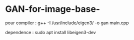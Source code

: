 # GAN-for-image-base-

pour compiler : 
g++ -I /usr/include/eigen3/ -o gan main.cpp

dependence : 
sudo apt install libeigen3-dev
